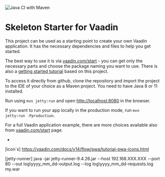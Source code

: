 ![Java CI with Maven](https://github.com/student2ua/schedule-vaaadin/workflows/Java%20CI%20with%20Maven/badge.svg)

# Skeleton Starter for Vaadin

This project can be used as a starting point to create your own Vaadin application.
It has the necessary dependencies and files to help you get started.

The best way to use it is via [vaadin.com/start](https://vaadin.com/start) - you can get only the necessary parts and choose the package naming you want to use.
There is also a [getting started tutorial](https://vaadin.com/tutorials/getting-started-with-flow) based on this project.

To access it directly from github, clone the repository and import the project to the IDE of your choice as a Maven project. You need to have Java 8 or 11 installed.

Run using `mvn jetty:run` and open [http://localhost:8080](http://localhost:8080) in the browser.

If you want to run your app locally in the production mode, run `mvn jetty:run -Pproduction`.

For a full Vaadin application example, there are more choices available also from [vaadin.com/start](https://vaadin.com/start) page.


+
[icon`s]
https://vaadin.com/docs/v14/flow/pwa/tutorial-pwa-icons.html

[jetty-runner]
java -jar jetty-runner-9.4.26.jar --host 192.168.XXX.XXX --port 80 --out log\yyyy_mm_dd-output.log --log log\yyyy_mm_dd-requests.log my.war

